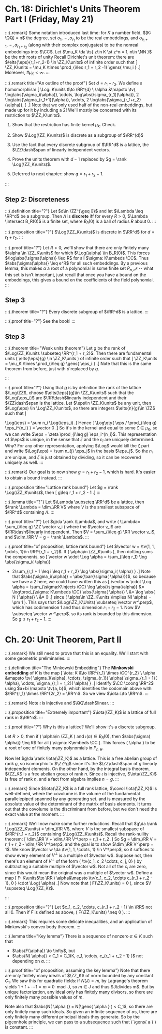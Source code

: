 # Ch. 18: Dirichlet's Units Theorem Part I (Friday, May 21)

:::{.remark}
Some notation introduced last time: for $K$ a number field, $[K: \QQ] = n$ the degree, set $\sigma_{1}, \cdots, \sigma_{r_1}$ to be the real embeddings, and $\sigma_{r_1 + 1}, \cdots, \sigma_{r_1 + r_2}$ (along with their complex conjugates) to be the nonreal embeddings into $\CC$.
Let $\mu_K \da \ts{ z\in K \st z^n = 1, n\in \NN }$ be the $n$th roots of unity
Recall Dirichlet's unit theorem: there are $\elts{\eps}{r_1+r_2-1} \in \ZZ_K\units$ of infinite order such that
\[
\ZZ_K\units = \mu_K \times \prod_{i\leq r_1 + r_2 -1} \gens{ \mu_i } 
.\]
Moreover, $\# \mu_K < \infty$.
:::

:::{.remark title="An outline of the proof"}
Set $d = r_1 + r_2$.
We define a homomorphism
\[
\Log: K\units &\to \RR^{d} \\
\alpha &\mapsto \tv{ 
\log\abs{\sigma_i(\alpha)}, 
\cdots,
\log\abs{\sigma_{r_1}(\alpha)}, 
2 \log\abs{\sigma_{r_1+1}(\alpha)}, 
\cdots,
2 \log\abs{\sigma_{r_1+r_2}(\alpha)}, 
}
.\]
Note that we only used half of the non-real embeddings, but made up for it by including a 2!
We'll mostly be concerned with its restriction to $\ZZ_K\units$.


1. Show that the restriction has finite kernel $\mu_k$. Check.

2. Show $\Log(\ZZ_K\units)$ is discrete as a subgroup of $\RR^{d}$

3. Use the fact that every discrete subgroup of $\RR^d$ is a lattice, the $\ZZ\dash$span of linearly independent vectors.


4. Prove the units theorem with $d-1$ replaced by $g = \rank \Log(\ZZ_K\units)$.

5. Deferred to next chapter: show $g = r_1 + r_2 - 1$.

:::

## Step 2: Discreteness

:::{.definition title="?"}
Let $d\in \ZZ^{\geq 0}$ and let $\Lambda \leq \RR^d$ be a subgroup.
Then $\Lambda$ is **discrete** iff for every $R>0$, $\Lambda \intersect B_R(0)$ is a finite set, where $B_R(0)$ is a ball of radius $R$ about 0.
:::

:::{.proposition title="?"}
$\Log(\ZZ_K\units)$ is discrete in $\RR^d$ for $d=r_1 + r_2$.
:::

:::{.proof title="?"}
Let $R>0$, we'll show that there are only finitely many $\alpha \in \ZZ_K\units$ for which $\Log(\alpha) \in B_R(0)$.
This forces $\log\abs{\sigma(\alpha)} \leq R$ for all $\sigma: K\embeds \CC$.
Thus $\abs{\sigma(\alpha)} \leq e^R$ for all such embeddings.
By a previous lemma, this makes $\alpha$ a root of a polynomial in some finite set $P_{n,e^R}$ -- what this set is isn't important, just recall that once you have a bound on the embeddings, this gives a bound on the coefficients of the field polynomial.
:::

## Step 3

:::{.theorem title="?"}
Every discrete subgroup of $\RR^d$ is a lattice.
:::

:::{.proof title="?"}
See the book!
:::

## Step 3

:::{.theorem title="Weak units theorem"}
Let $g$ be the rank of $\Log\ZZ_K\units \subseteq \RR^{r_1 + r_2}$.
Then there are fundamental units \( \elts{\eps}{g} \in \ZZ_K\units \) of infinite order such that
\[
\ZZ_K\units = \mu_K \times \prod_{i\leq g} \gens{ \eps_i } 
.\]
Note that this is the same theorem from before, just with $d$ replaced by $g$.

:::

:::{.proof title="?"}
Using that $g$ is by definition the rank of the lattice $\Log\ZZ$, choose $\elts{\eps}{g}\in \ZZ_K\units$ such that the $\Log(\eps_i)$ are $\RR\dash$linearly independent and their $\ZZ\dash$span is the lattice.
Let $\eps\in \ZZ_K\units$ be any unit, then $\Log(\eps) \in \Log\ZZ_K\units$, so there are integers $\elts{n}{g}\in \ZZ$ such that 
\[

\Log(\eps) = \sum n_i \Log(\eps_i)
.\]
Hence
\[
\Log\qty{ \eps / \prod_{i\leq g} \eps_i^{n_i} } = \vector 0
.\]
So it's in the kernel and equal to some $\zeta\in \mu_K$, so we can write $\eps = \zeta \prod_{i\leq g} \eps_i^{n_i}$.
This representation of $\eps$ is unique, in the sense that $\zeta$ and the $n_i$ are uniquely determined.
Why?
For any other representation, applying $\Log$ would kill the $\zeta$ part and write $\Log(\eps) = \sum n_{j} \eps_j$ in the basis $\eps_j$.
So the $n_i$ are unique, and $\zeta$ is just obtained by dividing, so it can be recovered uniquely as well.
:::

:::{.remark}
Our goal is to now show $g=r_1 + r_2-1$, which is hard.
It's easier to obtain a bound instead.
:::

:::{.proposition title="Lattice rank bound"}
Let $g = \rank \Log(\ZZ_K\units)$, then
\[
g\leq r_1 + r_2 - 1
.\]
:::

:::{.lemma title="?"}
Let $\Lambda \subseteq \RR^d$ be a lattice, then $\rank \Lambda = \dim_\RR V$ where $V$ is the smallest subspace of $\RR^d$ containing $\Lambda$.
:::

:::{.proof title="?"}
Let $g\da \rank \Lambda$, and write \( \Lambda= \sum_{i\leq g} \ZZ \vector v_i \) where the $\vector v_i$ are $\RR\dash$linearly independent. 
Then $V = \sum_{i\leq g} \RR \vector v_i$, and $\dim_\RR V = g = \rank \Lambda$.
:::

:::{.proof title="of proposition, lattice rank bound"}
Let $\vector w = \tv{1, 1, \cdots, 1}\in \RR^{r_1 + r_2}$.
If \( \alpha\in \ZZ_K\units \), then dotting sums the components, so
\[
\vector w \cdot \Log \alpha = \sum_{i\leq r_1} \log \abs{\sigma_i( \alpha)}
+ 2\sum_{r_1 + 1 \leq i \leq r_1 + r_2} \log \abs{\sigma_i( \alpha) }
.\]
Note that $\abs{\sigma_i(\alpha)} = \abs{\bar{\sigma( \alpha)}}$, so because we have a 2 here, we could have written this as
\[
\vector w \cdot \Log \alpha = \sum_{\sigma:K\injects \CC}
\log \abs{\sigma(\alpha)}
&= \log\prod_{\sigma: K\embeds \CC} \abs{\sigma( \alpha)} \\
&= \log \abs{ N ( \alpha)} \\
&= 0
,\]
since \( \alpha\in \ZZ_K\units \implies N( \alpha) = \pm 1 \).
This says that $\Log(\ZZ_K\Units) \subseteq \vector w^\perp$, which has codimension $1$ and thus dimension $r_1 + r_2 - 1$.
Now $V \subseteq \vector w ^\perp$. so its rank is bounded by this dimension.
So $g\leq r_1 + r_2 - 1$.
:::

# Ch. 20: Unit Theorem, Part II


:::{.remark}
We still need to prove that this is an equality.
We'll start with some geometric preliminaries.
:::


:::{.definition title="The Minkowski Embedding"}
The **Minkowski embedding** of $K$ is the map
\[
\iota: K &\to \RR^{r_1} \times \CC^{r_2} \\
\alpha &\mapsto \tv{ 
\sigma_1(\alpha), \cdots, \sigma_{r_1}( \alpha)
\sigma_{r_1 + 1}( \alpha), \cdots, \sigma_{r_1 + r_2}( \alpha)
}
.\]
Identify $\CC \coong \RR^2$ using $a+bi \mapsto \tv{a, b}$, which identifies the codomain above with $\RR^{r_1} \times \RR^{2r_2} = \RR^n$.
So we view $\iota:L\to \RR^n$.
:::


:::{.remark}
Note $\iota$ is injective and $\QQ\dash$linear.
:::



:::{.proposition title="Extremely important"}
$\iota(\ZZ_K)$ is a lattice of full rank in $\RR^n$.
:::


:::{.proof title="?"}
Why is this a lattice?
We'll show it's a discrete subgroup.

Let $R>0$, then if \( \alpha\in \ZZ_K \) and $\iota(\alpha) \in B_R(0)$, then $\abs{\sigma( \alpha)} \leq R$ for all \( \sigma: K\embeds \CC \).
This forces \( \alpha \) to be a root of one of finitely many polynomials in $P_{n, R}$.

Now let $g\da \rank \iota(\ZZ_K)$ as a lattice.
This is a free abelian group of rank $g$, so isomorphic to $\ZZ^g$ since it's the $\ZZ\dash$span of $g$ linearly independent elements.
On the other hand, by the integral basis theorem, $\ZZ_K$ is a free abelian group of rank $n$.
Since $\iota$ is injective, $\iota(\ZZ_K)$ is free of rank $n$, and a fact from algebra implies $n=g$.
:::


:::{.remark}
Since $\iota(\ZZ_K$ is a full rank lattice, $\covol \iota(\ZZ_K)$ is well-defined, where the covolume is the volume of the fundamental parallelepiped spanned by any generating set, and is measured by the absolute value of the determinant of the matrix of basis elements.
It turns out that the covolume is the discriminant from before, but we don't need the exact value at the moment.
:::


:::{.remark}
We'll now make some further reductions.
Recall that $g\da \rank \Log(\ZZ_K\units) = \dim_\RR V$, where $V$ is the smallest subspace of $\RR^{r_1 + r_2}$ containing $\Log(\ZZ_K\units)$.
Recall the rank-nullity theorem:
\[
\dim_\RR V + \dim_\RR V^\perp = r_1 + r_2
.\]
So $g = \dim_\RR V = r_1 + r_2 - \dim_\RR V^\perp$, and the goal is to show $\dim_\RR V^\perp = 1$.
We know $\vector w \da \tv{1, 1, \cdots, 1} \in V^\perp$, so it suffices to show every element of $V^\perp$ is a multiple of $\vector w$.
Suppose not, then there's an element of $V^\perp$ of the form \( \tv{c_1, c_2 \cdots, c_j, 0} \) by subtracting a suitable multiple of $\vector w$.
Not all of the $c_i$ are zero, since this would mean the original was a multiple of $\vector w$.
Define a map
\[
F: K\units&\to \RR \\
\alpha&\mapsto \tv{c_1, c_2, \cdpts c_{r_1 + r_2 - 1}, 0 } \cdot \Log( \alpha)
.\]
Now note that \( F(\ZZ_K\units) = 0 \), since $V \supseteq \Log(\ZZ_K)$.

:::



:::{.proposition title="?"}
Let $c_1, c_2, \cdots, c_{r_1 + r_2 - 1} \in \RR$ not all 0.
Then if $F$ is defined as above, 
\( F(\ZZ_K\units) \neq 0 \).
:::


:::{.remark}
This requires some delicate inequalities, and an application of Minkowski's convex body theorem.
:::



:::{.lemma title="Key lemma"}
There is a sequence of nonzero $\alpha\in K$ such that 

- $\abs{F(\alpha)} \to \infty$, but
- $\abs{N( \alpha)} < C_1 = C_1(K, c_1, \cdots, c_{r_1 + r_2 - 1} )$ not depending on $\alpha$.
:::


:::{.proof title="of proposition, assuming the key lemma"}
Note that there are only finitely many ideals of $\ZZ_K$ of norm bounded by any constant $C_1$.
We saw this for quadratic fields: if $N(J) = m$, by Lagrange's theorem yields $1+1+\cdots 1 = m \equiv 0 \mod J$, so $m\in J$ and thus $J\divides m$.
But by unique factorization, any ideal only has finitely many divisors, so there are only finitely many possible values of $m$.

Note also that $\abs{N( \alpha )} = N(\gens{ \alpha } ) < C_1$, so there are only finitely many such ideals.
So given an infinite sequence of $\alpha$s, there are only finitely many different principal ideals they generate.
So by the pigeonhole principle, we can pass to a subsequence such that \( \gens{ a }  \) is constant.
:::









